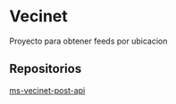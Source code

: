# Vecinet

Proyecto para obtener feeds por ubicacion

## Repositorios
[ms-vecinet-post-api](https://github.com/ekrenz-developer/ms-vecinet-post-api)
